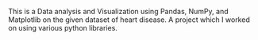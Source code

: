 This is a Data analysis and Visualization using Pandas, NumPy, and Matplotlib on the given dataset of heart disease. A project which I worked on using various python libraries.

